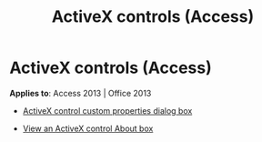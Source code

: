 ﻿---
title: ActiveX controls (Access)
TOCTitle: ActiveX controls
ms:assetid: 5491e95e-4c96-4f13-8c1c-63ccbd982835
ms:mtpsurl: https://msdn.microsoft.com/library/Dn124841(v=office.15)
ms:contentKeyID: 52072462
ms.date: 10/16/2018
mtps_version: v=office.15
---

# ActiveX controls (Access)

**Applies to**: Access 2013 | Office 2013

  - [ActiveX control custom properties dialog box](the-activex-control-s-custom-properties-dialog-box.md)

  - [View an ActiveX control About box](view-an-activex-control-s-about-box.md)


